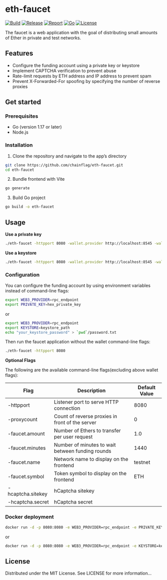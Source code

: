 # eth-faucet

[![Build](https://img.shields.io/github/actions/workflow/status/chainflag/eth-faucet/build.yml?branch=main)](https://github.com/chainflag/eth-faucet/actions/workflows/build.yml)
[![Release](https://img.shields.io/github/v/release/chainflag/eth-faucet)](https://github.com/chainflag/eth-faucet/releases)
[![Report](https://goreportcard.com/badge/github.com/chainflag/eth-faucet)](https://goreportcard.com/report/github.com/chainflag/eth-faucet)
[![Go](https://img.shields.io/github/go-mod/go-version/chainflag/eth-faucet)](https://go.dev/)
[![License](https://img.shields.io/github/license/chainflag/eth-faucet)](https://github.com/chainflag/eth-faucet/blob/main/LICENSE)

The faucet is a web application with the goal of distributing small amounts of Ether in private and test networks.

## Features

* Configure the funding account using a private key or keystore
* Implement CAPTCHA verification to prevent abuse
* Rate-limit requests by ETH address and IP address to prevent spam
* Prevent X-Forwarded-For spoofing by specifying the number of reverse proxies

## Get started

### Prerequisites

* Go (version 1.17 or later)
* Node.js

### Installation

1. Clone the repository and navigate to the app’s directory
```bash
git clone https://github.com/chainflag/eth-faucet.git
cd eth-faucet
```

2. Bundle frontend with Vite
```bash
go generate
```

3. Build Go project 
```bash
go build -o eth-faucet
```

## Usage

**Use a private key**

```bash
./eth-faucet -httpport 8080 -wallet.provider http://localhost:8545 -wallet.privkey privkey
```

**Use a keystore**

```bash
./eth-faucet -httpport 8080 -wallet.provider http://localhost:8545 -wallet.keyjson keystore -wallet.keypass password.txt
```

### Configuration

You can configure the funding account by using environment variables instead of command-line flags:
```bash
export WEB3_PROVIDER=rpc_endpoint
export PRIVATE_KEY=hex_private_key
```

or

```bash
export WEB3_PROVIDER=rpc_endpoint
export KEYSTORE=keystore_path
echo "your_keystore_password" > `pwd`/password.txt
```

Then run the faucet application without the wallet command-line flags:
```bash
./eth-faucet -httpport 8080
```

**Optional Flags**

The following are the available command-line flags(excluding above wallet flags):

| Flag              | Description                                      | Default Value |
|-------------------|--------------------------------------------------|---------------|
| -httpport         | Listener port to serve HTTP connection           | 8080          |
| -proxycount       | Count of reverse proxies in front of the server  | 0             |
| -faucet.amount    | Number of Ethers to transfer per user request    | 1.0           |
| -faucet.minutes   | Number of minutes to wait between funding rounds | 1440          |
| -faucet.name      | Network name to display on the frontend          | testnet       |
| -faucet.symbol    | Token symbol to display on the frontend          | ETH           |
| -hcaptcha.sitekey | hCaptcha sitekey                                 |               |
| -hcaptcha.secret  | hCaptcha secret                                  |               |

### Docker deployment

```bash
docker run -d -p 8080:8080 -e WEB3_PROVIDER=rpc_endpoint -e PRIVATE_KEY=hex_private_key chainflag/eth-faucet:1.2.0
```

or

```bash
docker run -d -p 8080:8080 -e WEB3_PROVIDER=rpc_endpoint -e KEYSTORE=keystore_path -v `pwd`/keystore:/app/keystore -v `pwd`/password.txt:/app/password.txt chainflag/eth-faucet:1.2.0
```

## License

Distributed under the MIT License. See LICENSE for more information...
